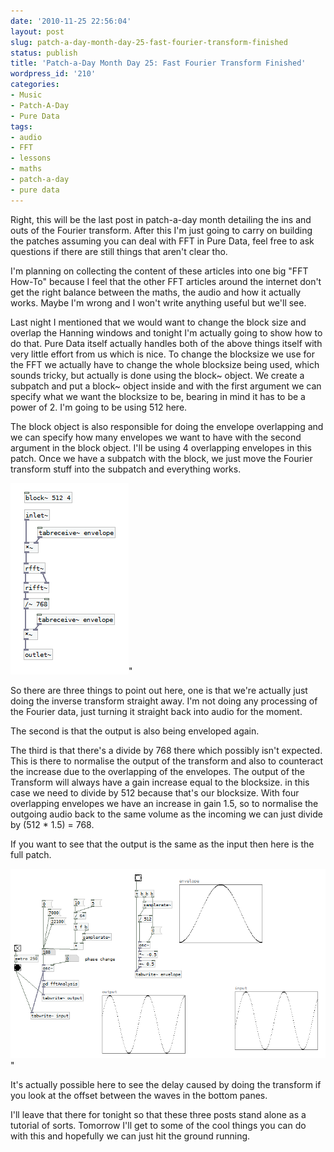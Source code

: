 ```yaml
---
date: '2010-11-25 22:56:04'
layout: post
slug: patch-a-day-month-day-25-fast-fourier-transform-finished
status: publish
title: 'Patch-a-Day Month Day 25: Fast Fourier Transform Finished'
wordpress_id: '210'
categories:
- Music
- Patch-A-Day
- Pure Data
tags:
- audio
- FFT
- lessons
- maths
- patch-a-day
- pure data
---
```


Right, this will be the last post in patch-a-day month detailing the ins and outs of the Fourier transform. After this I'm just going to carry on building the patches assuming you can deal with FFT in Pure Data, feel free to ask questions if there are still things that aren't clear tho.

I'm planning on collecting the content of these articles into one big "FFT How-To" because I feel that the other FFT articles around the internet don't get the right balance between the maths, the audio and how it actually works. Maybe I'm wrong and I won't write anything useful but we'll see.



Last night I mentioned that we would want to change the block size and overlap the Hanning windows and tonight I'm actually going to show how to do that. Pure Data itself actually handles both of the above things itself with very little effort from us which is nice. To change the blocksize we use for the FFT we actually have to change the whole blocksize being used, which sounds tricky, but actually is done using the block~ object. We create a subpatch and put a block~ object inside and with the first argument we can specify what we want the blocksize to be, bearing in mind it has to be a power of 2. I'm going to be using 512 here.

The block object is also responsible for doing the envelope overlapping and we can specify how many envelopes we want to have with the second argument in the block object. I'll be using 4 overlapping envelopes in this patch. Once we have a subpatch with the block, we just move the Fourier transform stuff into the subpatch and everything works.

![Fourier Analysis Subpatch with larger blocksize and enveloping](/a/2010-11-25-patch-a-day-month-day-25-fast-fourier-transform-finished/25-FFTAnlysisSubpatch.png)"

So there are three things to point out here, one is that we're actually just doing the inverse transform straight away. I'm not doing any processing of the Fourier data, just turning it straight back into audio for the moment.

The second is that the output is also being enveloped again.

The third is that there's a divide by 768 there which possibly isn't expected. This is there to normalise the output of the transform and also to counteract the increase due to the overlapping of the envelopes. The output of the Transform will always have a gain increase equal to the blocksize. in this case we need to divide by 512 because that's our blocksize. With four overlapping envelopes we have an increase in gain 1.5, so to normalise the outgoing audio back to the same volume as the incoming we can just divide by (512 * 1.5) = 768.

If you want to see that the output is the same as the input then here is the full patch.

![Complete FFT example patch](/a/2010-11-25-patch-a-day-month-day-25-fast-fourier-transform-finished/25-FFTFinished.png)"

It's actually possible here to see the delay caused by doing the transform if you look at the offset between the waves in the bottom panes.

I'll leave that there for tonight so that these three posts stand alone as a tutorial of sorts. Tomorrow I'll get to some of the cool things you can do with this and hopefully we can just hit the ground running.
